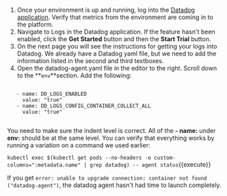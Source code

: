 1. Once your environment is up and running, log into the <a href="https://app.datadoghq.com" target="_datadog">Datadog application</a>. Verify that metrics from the environment are coming in to the platform.
2. Navigate to Logs in the Datadog application. If the feature hasn't been enabled, click the **Get Started** button and then the **Start Trial** button.
3. On the next page you will see the instructions for getting your logs into Datadog. We already have a Datadog yaml file, but we need to add the information listed in the second and third textboxes.
4. Open the datadog-agent.yaml file in the editor to the right. Scroll down to the **`env`**section. Add the following:
  <pre><code>
   - name: DD_LOGS_ENABLED
     value: "true"
   - name: DD_LOGS_CONFIG_CONTAINER_COLLECT_ALL
     value: "true"
  </code></pre>

  You need to make sure the indent level is correct. All of the **- name:** under **env:** should be at the same level. You can verify that everything works by running a variation on a command we used earlier:

  `kubectl exec $(kubectl get pods --no-headers -o custom-columns=":metadata.name" | grep datadog) -- agent status`{{execute}}

  If you get `error: unable to upgrade connection: container not found ("datadog-agent")`, the datadog agent hasn't had time to launch completely.